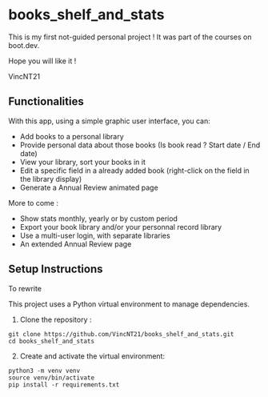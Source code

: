 # books_shelf_and_stats

This is my first not-guided personal project !
It was part of the courses on boot.dev.

Hope you will like it !

VincNT21

## Functionalities

With this app, using a simple graphic user interface, you can:
- Add books to a personal library
- Provide personal data about those books (Is book read ? Start date / End date)
- View your library, sort your books in it
- Edit a specific field in a already added book (right-click on the field in the library display)
- Generate a Annual Review animated page

More to come :
- Show stats monthly, yearly or by custom period
- Export your book library and/or your personnal record library
- Use a multi-user login, with separate libraries
- An extended Annual Review page

## Setup Instructions 
To rewrite

This project uses a Python virtual environment to manage dependencies.

1. Clone the repository :
```
git clone https://github.com/VincNT21/books_shelf_and_stats.git
cd books_shelf_and_stats
```

2. Create and activate the virtual environment:
```
python3 -m venv venv
source venv/bin/activate
pip install -r requirements.txt
```